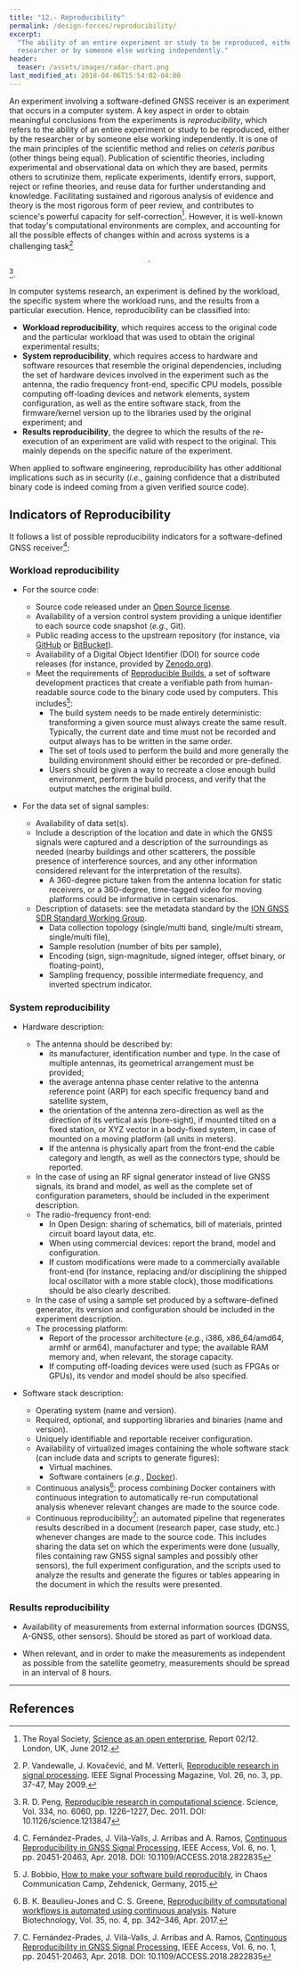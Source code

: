 ```yaml
---
title: "12.- Reproducibility"
permalink: /design-forces/reproducibility/
excerpt:
  "The ability of an entire experiment or study to be reproduced, either by the
  researcher or by someone else working independently."
header:
  teaser: /assets/images/radar-chart.png
last_modified_at: 2018-04-06T15:54:02-04:00
---
```



An experiment involving a software-defined GNSS receiver is an experiment that
occurs in a computer system. A key aspect in order to obtain meaningful
conclusions from the experiments is _reproducibility_, which refers to the
ability of an entire experiment or study to be reproduced, either by the
researcher or by someone else working independently. It is one of the main
principles of the scientific method and relies on _ceteris paribus_ (other
things being equal). Publication of scientific theories, including experimental
and observational data on which they are based, permits others to scrutinize
them, replicate experiments, identify errors, support, reject or refine
theories, and reuse data for further understanding and knowledge. Facilitating
sustained and rigorous analysis of evidence and theory is the most rigorous form
of peer review, and contributes to science's powerful capacity for
self-correction[^Royal12]. However, it is well-known that today's computational
environments are complex, and accounting for all the possible effects of changes
within and across systems is a challenging task[^Vandewalle09]$$ ^{,}
$$[^Peng11].

In computer systems research, an experiment is defined by the workload, the
specific system where the workload runs, and the results from a particular
execution. Hence, reproducibility can be classified into:

  * **Workload reproducibility**, which requires access to the original code
  and the particular workload that was used to obtain the original experimental
  results;
  * **System reproducibility**, which requires access to hardware and software
  resources that resemble the original dependencies, including the set of
  hardware devices involved in the experiment such as the antenna, the radio
  frequency front-end, specific CPU models, possible computing off-loading
  devices and network elements, system configuration, as well as the entire
  software stack, from the firmware/kernel version up to the libraries used by
  the original experiment; and
  * **Results reproducibility**, the degree to which the results of the
  re-execution of an experiment are valid with respect to the original. This
  mainly depends on the specific nature of the experiment.

When applied to software engineering, reproducibility has other additional
implications such as in security (_i.e._, gaining confidence that a distributed
binary code is indeed coming from a given verified source code).


## Indicators of Reproducibility

It follows a list of possible reproducibility indicators for a software-defined
GNSS receiver[^Fernandez18]:

### Workload reproducibility

* For the source code:
  * Source code released under an [Open Source license](https://opensource.org/licenses).
  * Availability of a version control system providing a unique identifier to
  each source code snapshot (_e.g._, Git).
  * Public reading access to the upstream repository (for instance, via
  [GitHub](https://github.com) or [BitBucket](https://bitbucket.com)).
  * Availability of a Digital Object Identifier (DOI) for source code releases
  (for instance, provided by [Zenodo.org](https://zenodo.org/)).
  * Meet the requirements of [Reproducible Builds](https://reproducible-builds.org),
  a set of software development practices that create a verifiable path from
  human-readable source code to the binary code used by computers. This
  includes[^Bobbio15]:
    - The build system needs to be made entirely deterministic: transforming a
    given source must always create the same result. Typically, the current date
    and time must not be recorded and output always has to be written in the
    same order.
    - The set of tools used to perform the build and more generally the
    building environment should either be recorded or pre-defined.
    - Users should be given a way to recreate a close enough build environment,
    perform the build process, and verify that the output matches the original
    build.

* For the data set of signal samples:
  * Availability of data set(s).
  * Include a description of the location and date in which the GNSS signals
  were captured and a description of the surroundings as needed (nearby
  buildings and other scatterers, the possible presence of interference sources,
  and any other information considered relevant for the interpretation of the
  results).
    * A 360-degree picture taken from the antenna location for static
    receivers, or a 360-degree, time-tagged video for moving platforms could be
    informative in certain scenarios.
  * Description of datasets: see the metadata standard by the [ION GNSS SDR
  Standard Working Group](https://github.com/IonMetadataWorkingGroup).
    * Data collection topology (single/multi band, single/multi stream,
    single/multi file),
    * Sample resolution (number of bits per sample),
    * Encoding (sign, sign-magnitude, signed integer, offset binary, or
    floating-point),
    * Sampling frequency, possible intermediate frequency, and inverted
    spectrum indicator.

### System reproducibility

* Hardware description:
  * The antenna should be described by:
     * its manufacturer, identification number and type. In the case of
     multiple antennas, its geometrical arrangement must be provided;
     * the average antenna phase center relative to the antenna reference point
     (ARP) for each specific frequency band and satellite system,
     * the orientation of the antenna zero-direction as well as the direction
     of its vertical axis (bore-sight), if mounted tilted on a fixed station, or
     XYZ vector in a body-fixed system, in case of mounted on a moving platform
     (all units in meters).
     * If the antenna is physically apart from the front-end the cable category
     and length, as well as the connectors type, should be reported.
  * In the case of using an RF signal generator instead of live GNSS signals,
  its brand and model, as well as the complete set of configuration parameters,
  should be included in the experiment description.
  * The radio-frequency front-end:
    * In Open Design: sharing of schematics, bill of materials, printed circuit
    board layout data, etc.
    * When using commercial devices: report the brand, model and configuration.
    * If custom modifications were made to a commercially available front-end
    (for instance, replacing and/or disciplining the shipped local oscillator
    with a more stable clock), those modifications should be also clearly
    described.
  * In the case of using a sample set produced by a software-defined generator,
  its version and configuration should be included in the experiment
  description.
  * The processing platform:
     * Report of the processor architecture (_e.g._, i386, x86_64/amd64, armhf
     or arm64), manufacturer and type; the available RAM memory and, when
     relevant, the storage capacity.
     * If computing off-loading devices were used (such as FPGAs or GPUs), its
     vendor and model should be also specified.

* Software stack description:
  * Operating system (name and version).
  * Required, optional, and supporting libraries and binaries (name and
  version).
  * Uniquely identifiable and reportable receiver configuration.
  * Availability of virtualized images containing the whole software stack (can
  include data and scripts to generate figures):
    * Virtual machines.
    * Software containers (_e.g._, [Docker](https://www.docker.com/)).
  * Continuous analysis[^Beaulieu17]: process combining Docker containers with
  continuous integration to automatically re-run computational analysis whenever
  relevant changes are made to the source code.
  * Continuous reproducibility[^Fernandez18]: an automated pipeline that
  regenerates results described in a document (research paper, case study, etc.)
  whenever changes are made to the source code. This includes sharing the data
  set on which the experiments were done (usually, files containing raw GNSS
  signal samples and possibly other sensors), the full experiment configuration,
  and the scripts used to analyze the results and generate the figures or tables
  appearing in the document in which the results were presented.

### Results reproducibility

* Availability of measurements from external information sources (DGNSS,
A-GNSS, other sensors). Should be stored as part of workload data.

* When relevant, and in order to make the measurements as independent as
possible from the satellite geometry, measurements should be spread in an
interval of 8 hours.



-------



## References

[^Bobbio15]: J. Bobbio, [How to make your software build reproducibly](https://reproducible-builds.org/_lfs/presentations/2015-08-13-CCCamp15.pdf), in Chaos Communication Camp, Zehdenick, Germany, 2015.

[^Royal12]: The Royal Society, [Science as an open enterprise](https://royalsociety.org/topics-policy/projects/science-public-enterprise/report/), Report 02/12. London, UK, June 2012.

[^Vandewalle09]: P. Vandewalle, J. Kova&#x010D;evi‌&#263;, and M. Vetterli, [Reproducible research in signal processing](https://ieeexplore.ieee.org/document/4815541/). IEEE Signal Processing Magazine, Vol. 26, no. 3, pp. 37-47, May 2009.

[^Peng11]: R. D. Peng, [Reproducible research in computational science](https://www.science.org/doi/10.1126/science.1213847). Science, Vol. 334, no. 6060, pp. 1226–1227, Dec. 2011. DOI: 10.1126/science.1213847

[^Beaulieu17]: B. K. Beaulieu-Jones and C. S. Greene, [Reproducibility of computational workflows is automated using continuous analysis](https://www.biorxiv.org/content/early/2016/08/11/056473). Nature Biotechnology, Vol. 35, no. 4, pp. 342–346, Apr. 2017.

[^Fernandez18]: C. Fern&aacute;ndez-Prades, J. Vil&agrave;-Valls, J. Arribas and A. Ramos, [Continuous Reproducibility in GNSS Signal Processing](https://ieeexplore.ieee.org/document/8331069/), IEEE Access, Vol. 6, no. 1, pp. 20451-20463, Apr. 2018. DOI: 10.1109/ACCESS.2018.2822835
